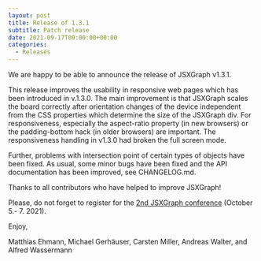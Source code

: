 ```yaml
---
layout: post
title: Release of 1.3.1
subtitle: Patch release
date: 2021-09-17T09:00:00+00:00
categories:
  - Releases
---
```


We are happy to be able to announce the release of JSXGraph v1.3.1.

This release improves the usability in responsive web pages which has been introduced in v.1.3.0.
The main improvement is that JSXGraph scales the board correctly after orientation changes of the device independent from the CSS properties which determine the size of the JSXGraph div. For responsiveness, especially the aspect-ratio property (in new browsers) or the padding-bottom hack (in older browsers) are important. The responsiveness handling in v1.3.0 had broken the full screen mode.

Further, problems with intersection point of certain types of objects have been fixed. As usual, some minor bugs have been fixed and the API documentation has been improved, see CHANGELOG.md.

Thanks to all contributors who have helped to improve JSXGraph!

Please, do not forget to register for the [2nd JSXGraph conference](https://jsxgraph.org/conf2021) (October 5.- 7. 2021).

Enjoy,

Matthias Ehmann, Michael Gerhäuser, Carsten Miller, Andreas Walter, and Alfred Wassermann
